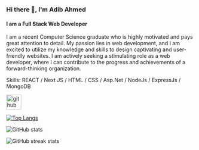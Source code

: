 ### Hi there 👋, I'm Adib Ahmed
#### I am a Full Stack Web Developer
 I am a recent Computer Science graduate who is highly motivated and pays great attention to detail. My passion lies in web development, and I am excited to utilize my knowledge and skills to design captivating and user-friendly websites. I am actively seeking a stimulating role as a web developer, where I can contribute to the progress and achievements of a forward-thinking organization.

Skills: REACT / Next JS / HTML / CSS / Asp.Net / NodeJs / ExpressJs / MongoDB 



[<img src='https://cdn.jsdelivr.net/npm/simple-icons@3.0.1/icons/github.svg' alt='github' height='40'>](https://github.com/AdibAhmed317)  

[![Top Langs](https://github-readme-stats.vercel.app/api/top-langs/?username=AdibAhmed317)](https://github.com/anuraghazra/github-readme-stats)

![GitHub stats](https://github-readme-stats.vercel.app/api?username=AdibAhmed317&show_icons=true)  

![GitHub streak stats](https://streak-stats.demolab.com/?user=AdibAhmed317)  


